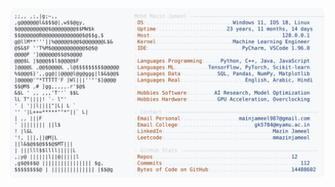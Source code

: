 <picture>
  <source srcset="https://raw.githubusercontent.com/mmazinjameel/mmazinjameel/main/dark_mode.svg?v=1760847253" media="(prefers-color-scheme: dark)">
  <img src="https://raw.githubusercontent.com/mmazinjameel/mmazinjameel/main/light_mode.svg?v=1760847253">
</picture>
